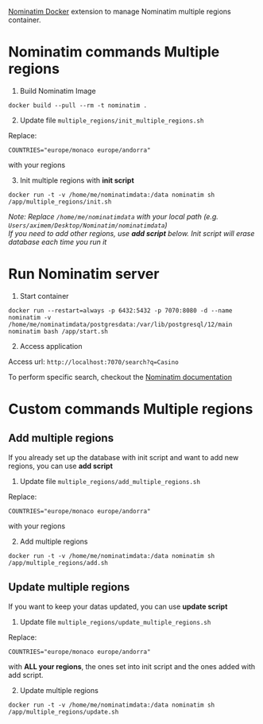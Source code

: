[Nominatim Docker](https://github.com/mediagis/nominatim-docker) extension to manage Nominatim multiple regions container.

# Nominatim commands Multiple regions

1. Build Nominatim Image

```
docker build --pull --rm -t nominatim .
```

2. Update file `multiple_regions/init_multiple_regions.sh`

Replace:

```
COUNTRIES="europe/monaco europe/andorra"
```

with your regions

3. Init multiple regions with **init script**

```
docker run -t -v /home/me/nominatimdata:/data nominatim sh /app/multiple_regions/init.sh
```

_Note: Replace `/home/me/nominatimdata` with your local path (e.g. `Users/aximem/Desktop/Nominatim/nominatimdata`)  
If you need to add other regions, use **add script** below. Init script will erase database each time you run it_

# Run Nominatim server

1. Start container

`docker run --restart=always -p 6432:5432 -p 7070:8080 -d --name nominatim -v /home/me/nominatimdata/postgresdata:/var/lib/postgresql/12/main nominatim bash /app/start.sh`

2. Access application

Access url: `http://localhost:7070/search?q=Casino`

To perform specific search, checkout the [Nominatim documentation](https://nominatim.org/release-docs/develop/api/Overview/)

# Custom commands Multiple regions

## Add multiple regions

If you already set up the database with init script and want to add new regions, you can use **add script**

1. Update file `multiple_regions/add_multiple_regions.sh`

Replace:

```
COUNTRIES="europe/monaco europe/andorra"
```

with your regions

2. Add multiple regions

```
docker run -t -v /home/me/nominatimdata:/data nominatim sh /app/multiple_regions/add.sh
```

## Update multiple regions

If you want to keep your datas updated, you can use **update script**

1. Update file `multiple_regions/update_multiple_regions.sh`

Replace:

```
COUNTRIES="europe/monaco europe/andorra"
```

with **ALL your regions**, the ones set into init script and the ones added with add script.

2. Update multiple regions

```
docker run -t -v /home/me/nominatimdata:/data nominatim sh /app/multiple_regions/update.sh
```
